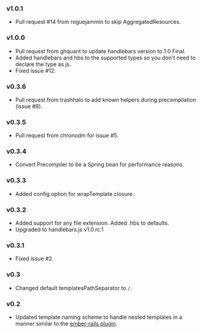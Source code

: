 ### v1.0.1

*   Pull request #14 from roguejammin to skip AggregatedResources.

### v1.0.0

*   Pull request from ghquant to update handlebars version to 1.0 Final.
*   Added handlebars and hbs to the supported types so you don't need to declare the type as js.
*   Fixed issue #12.

### v0.3.6

*   Pull request from trashhalo to add known helpers during precompilation (issue #8).

### v0.3.5

*   Pull request from chronodm for issue #5.

### v0.3.4

*   Convert Precompiler to be a Spring bean for performance reasons.

### v0.3.3

*   Added config option for wrapTemplate closure.

### v0.3.2

*   Added support for any file extension. Added .hbs to defaults.
*   Upgraded to handlebars.js v1.0.rc.1

### v0.3.1

*   Fixed issue #2.

### v0.3

*   Changed default templatesPathSeparator to `/`.

### v0.2

*   Updated template naming scheme to handle nested templates in a manner similar to the [ember-rails plugin](https://github.com/emberjs/ember-rails).
